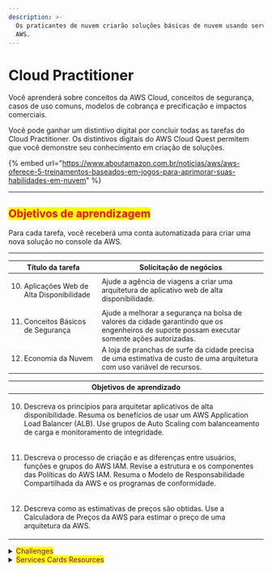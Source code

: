 ```yaml
---
description: >-
  Os praticantes de nuvem criarão soluções básicas de nuvem usando serviços da
  AWS.
---
```


# Cloud Practitioner

Você aprenderá sobre conceitos da AWS Cloud, conceitos de segurança, casos de uso comuns, modelos de cobrança e precificação e impactos comerciais.

Você pode ganhar um distintivo digital por concluir todas as tarefas do Cloud Practitioner. Os distintivos digitais do AWS Cloud Quest permitem que você demonstre seu conhecimento em criação de soluções.

{% embed url="https://www.aboutamazon.com.br/noticias/aws/aws-oferece-5-treinamentos-baseados-em-jogos-para-aprimorar-suas-habilidades-em-nuvem" %}

***

## <mark style="color:red;">**Objetivos de aprendizagem**</mark>

Para cada tarefa, você receberá uma conta automatizada para criar uma nova solução no console da AWS.

***



| Título da tarefa                                                    | Solicitação de negócios                                                                                                                        |
| ------------------------------------------------------------------- | ---------------------------------------------------------------------------------------------------------------------------------------------- |
| <ol start="10"><li>Aplicações Web de Alta Disponibilidade</li></ol> | Ajude a agência de viagens a criar uma arquitetura de aplicativo web de alta disponibilidade.                                                  |
| <ol start="11"><li>Conceitos Básicos de Segurança</li></ol>         | Ajude a melhorar a segurança na bolsa de valores da cidade garantindo que os engenheiros de suporte possam executar somente ações autorizadas. |
| <ol start="12"><li>Economia da Nuvem</li></ol>                      | A loja de pranchas de surfe da cidade precisa de uma estimativa de custo de uma arquitetura com uso variável de recursos.                      |

| Objetivos de aprendizado                                                                                                                                                                                                                                                        |
| ------------------------------------------------------------------------------------------------------------------------------------------------------------------------------------------------------------------------------------------------------------------------------- |
| <ol start="10"><li>Descreva os princípios para arquitetar aplicativos de alta disponibilidade. Resuma os benefícios de usar um AWS Application Load Balancer (ALB). Use grupos de Auto Scaling com balanceamento de carga e monitoramento de integridade.</li></ol>             |
| <ol start="11"><li>Descreva o processo de criação e as diferenças entre usuários, funções e grupos do AWS IAM. Revise a estrutura e os componentes das Políticas do AWS IAM. Resuma o Modelo de Responsabilidade Compartilhada da AWS e os programas de conformidade.</li></ol> |
| <ol start="12"><li>Descreva como as estimativas de preços são obtidas. Use a Calculadora de Preços da AWS para estimar o preço de uma arquitetura da AWS.</li></ol>                                                                                                             |

<details>

<summary><mark style="color:purple;">Challenges</mark></summary>

<img src="../../../.gitbook/assets/image (109).png" alt="" data-size="original">![](<../../../.gitbook/assets/image (117).png>)![](<../../../.gitbook/assets/image (4) (1).png>)![](<../../../.gitbook/assets/image (175).png>)

</details>

<details>

<summary><mark style="color:purple;">Services Cards Resources</mark></summary>

![](<../../../.gitbook/assets/image (114).png>)![](<../../../.gitbook/assets/image (115).png>)![](<../../../.gitbook/assets/image (116).png>)![](<../../../.gitbook/assets/image (30) (1).png>)![](<../../../.gitbook/assets/image (1) (1).png>)![](<../../../.gitbook/assets/image (2) (1).png>)![](<../../../.gitbook/assets/image (3) (1).png>)![](<../../../.gitbook/assets/image (22) (2).png>)![](<../../../.gitbook/assets/image (23) (2).png>)![](<../../../.gitbook/assets/image (24) (2).png>)![](<../../../.gitbook/assets/image (25) (2).png>)![](<../../../.gitbook/assets/image (26) (2).png>)![](<../../../.gitbook/assets/image (27) (2).png>)![](<../../../.gitbook/assets/image (28) (2).png>)![](<../../../.gitbook/assets/image (29) (2).png>)![](<../../../.gitbook/assets/image (159).png>)![](<../../../.gitbook/assets/image (166).png>)![](<../../../.gitbook/assets/image (167).png>)![](<../../../.gitbook/assets/image (168).png>)![](<../../../.gitbook/assets/image (169).png>)![](<../../../.gitbook/assets/image (170).png>)![](<../../../.gitbook/assets/image (171).png>)

![](<../../../.gitbook/assets/image (172).png>)![](<../../../.gitbook/assets/image (173).png>)![](<../../../.gitbook/assets/image (174).png>)![](<../../../.gitbook/assets/image (204).png>)![](<../../../.gitbook/assets/image (205).png>)![](<../../../.gitbook/assets/image (206).png>)![](<../../../.gitbook/assets/image (207).png>)![](<../../../.gitbook/assets/image (208).png>)![](<../../../.gitbook/assets/image (209).png>)![](<../../../.gitbook/assets/image (210).png>)

</details>

